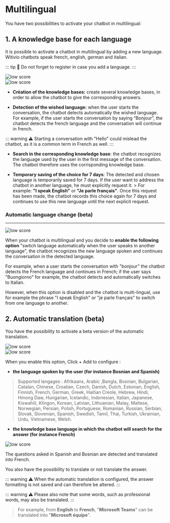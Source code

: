 # Multilingual

You have two possibilities to activate your chatbot in multilingual: 

## 1. A knowledge base for each language

It is possible to activate a chatbot in multilingual by adding a new language. Witivio chatbots speak french, english, german and italian.

::: tip 💾 
Do not forget to register in case you add a language. 
:::

<div class="image_center">
  <img :src="$withBase('/assets/img/en/settings/multilingual1.png')" alt="low score">
</div>


<div class="image_center">
  <img :src="$withBase('/assets/img/en/settings/multilingual2.png')" alt="low score">
</div>



-   **Création of the knowledge bases:** create several knowledge bases, in order to allow the chatbot to give the corresponding answers.

-   **Detection of the wished language:** when the user starts the conversation,
    the chatbot detects automatically the wished language. For example, if the
    user starts the conversation by saying “Bonjour”, the chatbot detects the
    french language and the conversation will continue in french.

::: warning ⚠️
Starting a conversation with "Hello" could mislead the chatbot, as it is a
common term in French as well.
:::

-   **Search in the corresponding knowledge base**: the chatbot recognizes the
    language used by the user in the first message of the conversation. The
    chatbot therefore uses the corrisponding knowledge base.

-   **Temporary saving of the choice for 7 days**: The detected and chosen
    language is temporarily saved for 7 days. If the user want to address the
    chatbot in another language, he must explicitly request it. > For example: **"I speak English"** or **"Je parle français"**. Once this request has been made, the chatbot records this choice again for 7 days and continues to use this new language until the next explicit request.


### Automatic language change (beta)
---

<div class="image_center">
  <img :src="$withBase('/assets/img/en/settings/multilingual3.png')" alt="low score">
</div>



When your chatbot is multilingual and you decide to **enable the following option** "switch language automatically when the user speaks in another language", the chatbot recognizes the new language spoken and continues the conversation in the detected language.

For example, when a user starts the conversation with "bonjour" the chatbot detects the French language and continues in French; if the user says "Buongiorno" for example, the chatbot detects and automatically switches to Italian.

However, when this option is disabled and the chatbot is multi-lingual, use for example the phrase "I speak English" or "je parle français" to switch from one language to another. 


## 2. Automatic translation (beta)

You have the possibility to activate a beta version of the automatic translation. 

<div class="image_center">
  <img :src="$withBase('/assets/img/en/settings/multilingual4.png')" alt="low score">
</div>


<div class="image_center">
  <img :src="$withBase('/assets/img/en/settings/multilingual5.png')" alt="low score">
</div>



When you enable this option, Click + Add to configure :

- **the language spoken by the user (for instance Bosnian and Spanish)**

> Supported langages : Afrikaans, Arabic ,Bangla, Bosnian, Bulgarian, Catalan, Chinese, Croatian, Czech, Danish, Dutch, Estonian, English, Finnish, French, German, Greek, Haitian Creole, Hebrew, Hindi, Hmong Daw, Hungarian, Icelandic, Indonesian, Italian, Japanese, Kiswahili, Klingon, Korean, Latvian, Lithuanian, Malay, Maltese, Norwegian, Persian, Polish, Portuguese, Romanian, Russian, Serbian, Slovak, Slovenian, Spanish, Swedish, Tamil, Thai, Turkish, Ukrainian, Urdu, Vietnamese, Welsh.


- **the knowledge base language in which the chatbot will search for the answer (for instance French)**

<div class="image_center">
  <img :src="$withBase('/assets/img/en/settings/multilingual6.png')" alt="low score">
</div>



The questions asked in Spanish and Bosnian are detected and translated into French. 

You also have the possibility to translate or not translate the answer. 

::: warning ⚠️
When the automatic translation is configured, the answer formatting is not saved and can therefore be altered.
:::

::: warning ⚠️
Please also note that some words, such as professional words, may also be translated. 
:::

> For example, from **English** to **French**, "**Microsoft Teams**" can be translated into "**Microsoft équipe**". 


